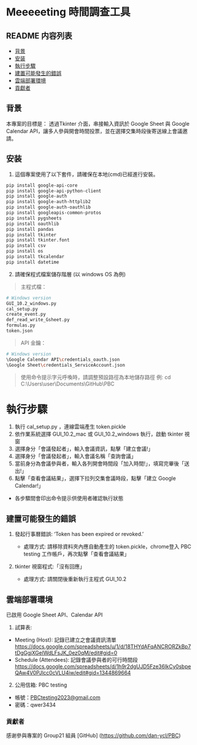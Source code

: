 # Meeeeeting 時間調查工具


## README 内容列表

- [背景](#背景)
- [安装](#安装)
- [執行步驟](#執行步驟)
- [建置可能發生的錯誤](#建置可能發生的錯誤)
- [雲端部署環境](#雲端部署環境)
- [貢獻者](#貢獻者)



## 背景

本專案的目標是：
透過Tkinter 介面，串接輸入資訊於 Google Sheet 與 Google Calendar API，讓多人參與開會時間投票，並在選擇交集時段後寄送線上會議邀請。


## 安装

1. 這個專案使用了以下套件，請確保在本地(cmd)已經進行安裝。

```sh
pip install google-api-core
pip install google-api-python-client
pip install google-auth
pip install google-auth-httplib2
pip install google-auth-oauthlib
pip install googleapis-common-protos
pip install pygsheets
pip install oauthlib
pip install pandas
pip install tkinter
pip install tkinter.font
pip install csv
pip install os
pip install tkcalendar
pip install datetime
```

2. 請確保程式檔案儲存階層 (以 windows OS 為例)

> 主程式檔：
```sh
# Windows version
GUI_10.2_windows.py
cal_setup.py
create_event.py
def_read_write_Gsheet.py
formulas.py
token.json
```

> API 金鑰：
```sh
# Windows version
\Google Calendar API\credentials_oauth.json
\Google Sheet\credentials_ServiceAccount.json
```

> 使用命令提示字元呼喚時，請調整預設路徑為本地儲存路徑
  例: cd C:\Users\user\Documents\GitHub\PBC


# 執行步驟

1. 執行 cal_setup.py ，連線雲端產生 token.pickle
2. 依作業系統選擇 GUI_10.2_mac 或 GUI_10.2_windows 執行，啟動 tkinter 視窗
3. 選擇身分「會議發起者」，輸入會議資訊，點擊「建立會議!」
4. 選擇身分「會議發起者」，輸入會議名稱「查詢會議」
5. 當前身分為會議參與者，輸入各列開會時間段「加入時間!」，填寫完畢後「送出!」
6. 點擊「查看會議結果」，選擇下拉列交集會議時段，點擊「建立 Google Calendar!」

* 各步驟間會印出命令提示供使用者確認執行狀態


## 建置可能發生的錯誤

1. 發起行事曆錯誤: ‘Token has been expired or revoked.’
   * 處理方式: 請移除資料夾內應自動產生的 token.pickle，chrome登入 PBC testing 工作帳戶，再次點擊「查看會議結果」

3. tkinter 視窗程式:「沒有回應」
   * 處理方式: 請關閉後重新執行主程式 GUI_10.2


## 雲端部署環境

已啟用 Google Sheet API、Calendar API

1. 試算表:
* Meeting (Host): 記錄已建立之會議資訊清單 https://docs.google.com/spreadsheets/u/1/d/18THYdAFqANCRORZkBp7tDgGgjXGeIWdLFsJK_0ez0qM/edit#gid=0
* Schedule (Attendees): 記錄會議參與者的可行時間段 https://docs.google.com/spreadsheets/d/1h9r2dgUJD5Fze36lkCy0sbpeQAw4V0PJlcc0cVLU4iw/edit#gid=1344869664

2. 公用信箱: PBC testing
* 帳號：PBCtesting2023@gmail.com 
* 密碼：qwer3434


### 貢獻者

感谢參與專案的 Group21 組員 [GitHub] (https://github.com/dan-ycl/PBC)
